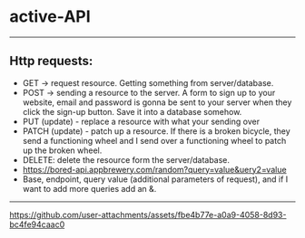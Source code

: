 # active-API

---

## Http requests:
- GET → request resource. Getting something from server/database. 
- POST → sending a resource to the server. A form to sign up to your website, email and password is gonna be sent to your server when they click the sign-up button. Save it into a database somehow.
- PUT (update) - replace a resource with what your sending over
- PATCH (update) - patch up a resource. If there is a broken bicycle, they send a functioning wheel and I send over a functioning wheel to patch up the broken wheel. 
- DELETE: delete the resource form the server/database. 
- https://bored-api.appbrewery.com/random?query=value&uery2=value
- Base, endpoint, query value (additional parameters of request), and if I want to add more queries add an &. 
---

https://github.com/user-attachments/assets/fbe4b77e-a0a9-4058-8d93-bc4fe94caac0

